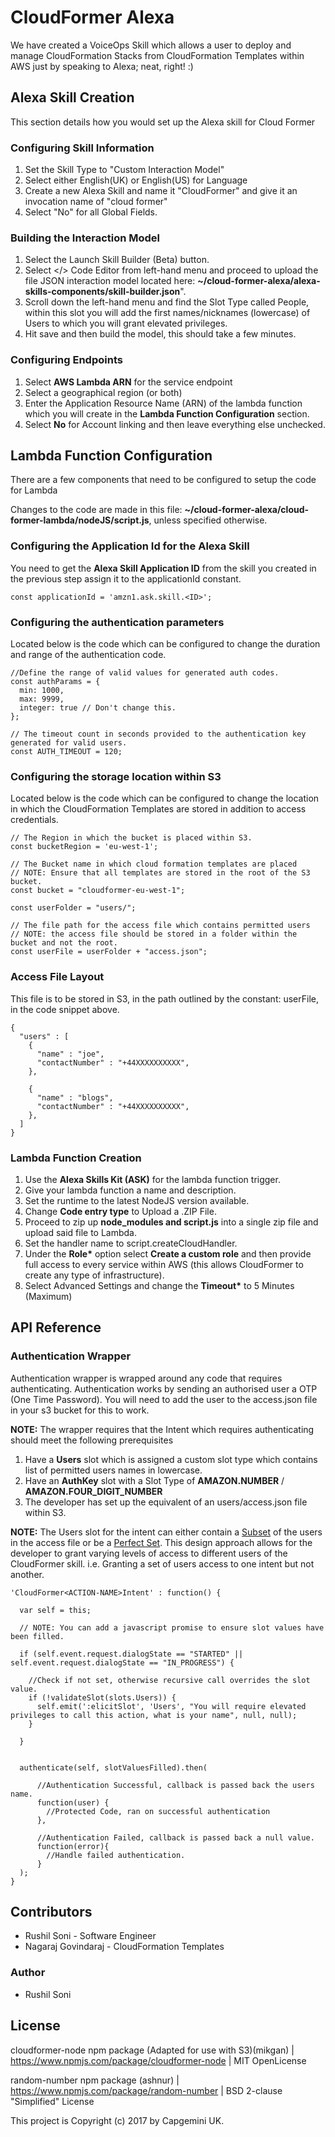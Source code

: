 # CloudFormer Alexa

We have created a VoiceOps Skill which allows a user to deploy and manage CloudFormation Stacks from CloudFormation Templates within AWS just by speaking to Alexa; neat, right! :)

## Alexa Skill Creation
This section details how you would set up the Alexa skill for Cloud Former

### Configuring Skill Information
1. Set the Skill Type to "Custom Interaction Model"
1. Select either English(UK) or English(US) for Language
1. Create a new Alexa Skill and name it "CloudFormer" and give it an invocation name of "cloud former"
1. Select "No" for all Global Fields.

### Building the Interaction Model
1. Select the Launch Skill Builder (Beta) button.
1. Select </> Code Editor from left-hand menu and proceed to upload the file JSON interaction model located here: __~/cloud-former-alexa/alexa-skills-components/skill-builder.json__".
1. Scroll down the left-hand menu and find the Slot Type called People, within this slot you will add the first names/nicknames (lowercase) of Users to which you will grant elevated privileges.
1. Hit save and then build the model, this should take a few minutes.

### Configuring Endpoints
1. Select __AWS Lambda ARN__ for the service endpoint
1. Select a geographical region (or both)
1. Enter the Application Resource Name (ARN) of the lambda function which you will create in the __Lambda Function Configuration__ section.
1. Select __No__ for Account linking and then leave everything else unchecked.


## Lambda Function Configuration
There are a few components that need to be configured to setup the code for Lambda

Changes to the code are made in this file: __~/cloud-former-alexa/cloud-former-lambda/nodeJS/script.js__, unless specified otherwise.

### Configuring the Application Id for the Alexa Skill

You need to get the __Alexa Skill Application ID__ from the skill you created in the previous step assign it to the applicationId constant.
```
const applicationId = 'amzn1.ask.skill.<ID>';
```

### Configuring the authentication parameters
Located below is the code which can be configured to change the duration and range of the authentication code.

```
//Define the range of valid values for generated auth codes.
const authParams = {
  min: 1000,
  max: 9999,
  integer: true // Don't change this.
};

// The timeout count in seconds provided to the authentication key generated for valid users.
const AUTH_TIMEOUT = 120;
```
### Configuring the storage location within S3
Located below is the code which can be configured to change the location in which the CloudFormation Templates are stored in addition to access credentials.
```
// The Region in which the bucket is placed within S3.
const bucketRegion = 'eu-west-1';

// The Bucket name in which cloud formation templates are placed
// NOTE: Ensure that all templates are stored in the root of the S3 bucket.
const bucket = "cloudformer-eu-west-1";

const userFolder = "users/";

// The file path for the access file which contains permitted users
// NOTE: the access file should be stored in a folder within the bucket and not the root.
const userFile = userFolder + "access.json";
```

### Access File Layout
This file is to be stored in S3, in the path outlined by the constant: userFile, in the code snippet above.
```
{
  "users" : [
    {
      "name" : "joe",
      "contactNumber" : "+44XXXXXXXXXX",
    },

    {
      "name" : "blogs",
      "contactNumber" : "+44XXXXXXXXXX",
    },
  ]
}
```

### Lambda Function Creation
1. Use the __Alexa Skills Kit (ASK)__ for the lambda function trigger.
1. Give your lambda function a name and description.
1. Set the runtime to the latest NodeJS version available.
1. Change __Code entry type__ to Upload a .ZIP File.
1. Proceed to zip up __node_modules and script.js__ into a single zip file and upload said file to Lambda.
1. Set the handler name to script.createCloudHandler.
1. Under the __Role*__ option select __Create a custom role__ and then provide full access to every service within AWS (this allows CloudFormer to create any type of infrastructure).
1. Select Advanced Settings and change the __Timeout*__ to 5 Minutes (Maximum)



## API Reference

### Authentication Wrapper

Authentication wrapper is wrapped around any code that requires authenticating. Authentication works by sending an authorised user a OTP (One Time Password).
You will need to add the user to the access.json file in your s3 bucket for this to work.

__NOTE:__ The wrapper requires that the Intent which requires authenticating should meet the following prerequisites

1. Have a __Users__ slot which is assigned a custom slot type which contains list of permitted users names in lowercase.
1. Have an __AuthKey__ slot with a Slot Type of __AMAZON.NUMBER__ / __AMAZON.FOUR_DIGIT_NUMBER__
1. The developer has set up the equivalent of an users/access.json file within S3.

__NOTE:__ The Users slot for the intent can either contain a [Subset](https://en.wikipedia.org/wiki/Subset) of the users in the access file or be a [Perfect Set](https://en.wikipedia.org/wiki/Perfect_set).
This design approach allows for the developer to grant varying levels of access to different users of the CloudFormer skill. i.e. Granting a set of users access to one intent but not another.



```
'CloudFormer<ACTION-NAME>Intent' : function() {

  var self = this;

  // NOTE: You can add a javascript promise to ensure slot values have been filled.

  if (self.event.request.dialogState == "STARTED" || self.event.request.dialogState == "IN_PROGRESS") {

    //Check if not set, otherwise recursive call overrides the slot value.
    if (!validateSlot(slots.Users)) {
      self.emit(':elicitSlot', 'Users', "You will require elevated privileges to call this action, what is your name", null, null);
    }

  }


  authenticate(self, slotValuesFilled).then(

      //Authentication Successful, callback is passed back the users name.
      function(user) {
        //Protected Code, ran on successful authentication
      },

      //Authentication Failed, callback is passed back a null value.
      function(error){
        //Handle failed authentication.
      }
  );
}
````

## Contributors
* Rushil Soni - Software Engineer
* Nagaraj Govindaraj - CloudFormation Templates

### Author
* Rushil Soni

## License

cloudformer-node npm package (Adapted for use with S3)(mikgan) | https://www.npmjs.com/package/cloudformer-node | MIT OpenLicense

random-number npm package (ashnur) | https://www.npmjs.com/package/random-number | BSD 2-clause "Simplified" License

This project is Copyright (c) 2017 by Capgemini UK.
